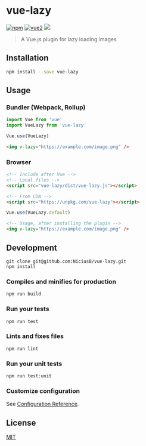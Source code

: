 # vue-lazy

[![npm](https://img.shields.io/npm/v/vue-lazy.svg)](https://www.npmjs.com/package/vue-lazy) [![vue2](https://img.shields.io/badge/vue-2.x-brightgreen.svg)](https://vuejs.org/) [![](https://img.shields.io/github/size/niciusb/vue-lazy/dist/VueLazy.umd.min.js.svg)](https://github.com/NiciusB/vue-lazy/blob/master/dist/VueLazy.umd.min.js)

> A Vue.js plugin for lazy loading images

## Installation

```bash
npm install --save vue-lazy
```

## Usage

### Bundler (Webpack, Rollup)

```js
import Vue from 'vue'
import VueLazy from 'vue-lazy'

Vue.use(VueLazy)
```

```html
<img v-lazy="https://example.com/image.png" />
```

### Browser

```html
<!-- Include after Vue -->
<!-- Local files -->
<script src="vue-lazy/dist/vue-lazy.js"></script>

<!-- From CDN -->
<script src="https://unpkg.com/vue-lazy"></script>
```
```js
Vue.use(VueLazy.default)
```
```html
<!-- Usage, after installing the plugin -->
<img v-lazy="https://example.com/image.png" />
```

## Development
```
git clone git@github.com:NiciusB/vue-lazy.git
npm install
```

### Compiles and minifies for production
```
npm run build
```

### Run your tests
```
npm run test
```

### Lints and fixes files
```
npm run lint
```

### Run your unit tests
```
npm run test:unit
```

### Customize configuration
See [Configuration Reference](https://cli.vuejs.org/config/).

## License

[MIT](http://opensource.org/licenses/MIT)
